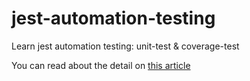 # jest-automation-testing

Learn jest automation testing: unit-test & coverage-test

You can read about the detail on [this article](https://indrak13.medium.com/automation-testing-28ea3afe782)
